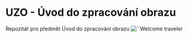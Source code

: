 # UZO - Úvod do zpracování obrazu
Repozitář pro předmět Úvod do zpracování obrazu
![¨Welcome traveler](https://preview.redd.it/iilhznx3bhz01.png?auto=webp&s=0ebc8120bb294d0f05eea00f943eb43d0e4adbf4)
